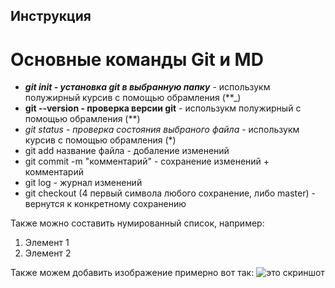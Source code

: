 ## Инструкция

# Основные команды Git и MD
+ _**git init - установка git в выбранную папку**_ - использукм полужирный курсив с помощью обрамления (**_)
+ **git --version - проверка версии git** - использукм полужирный с помощью обрамления (**)
+ *git status - проверка состояния выбраного файла* - использукм курсив с помощью обрамления (*)
+ git add название файла - добаление изменений
+ git commit -m "комментарий" - сохранение изменений + комментарий
+ git log - журнал изменений
+ git checkout (4 первый символа любого сохранение, либо master) - вернутся к конкретному сохранению

Также можно составить нумированный список, например:
1. Элемент 1
2. Элемент 2

Также можем добавить изображение примерно вот так: ![это скриншот](изображение_viber_2022-12-16_20-44-38-301.jpg)